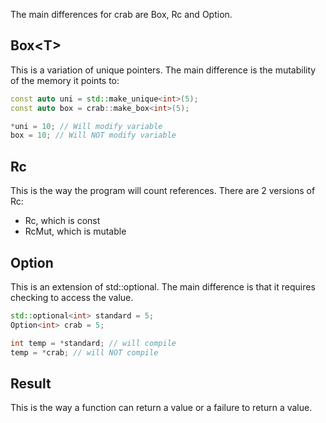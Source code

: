 The main differences for crab are Box, Rc and Option.
## Box\<T>
This is a variation of unique pointers. The main difference is the mutability of the memory it points to:
```C++
const auto uni = std::make_unique<int>(5);
const auto box = crab::make_box<int>(5);

*uni = 10; // Will modify variable
box = 10; // Will NOT modify variable
```
## Rc
This is the way the program will count references. There are 2 versions of Rc:
- Rc, which is const
- RcMut, which is mutable
## Option
This is an extension of std::optional. The main difference is that it requires checking to access the value.
```C++
std::optional<int> standard = 5;
Option<int> crab = 5;

int temp = *standard; // will compile
temp = *crab; // will NOT compile
```
## Result
This is the way a function can return a value or a failure to return a value.